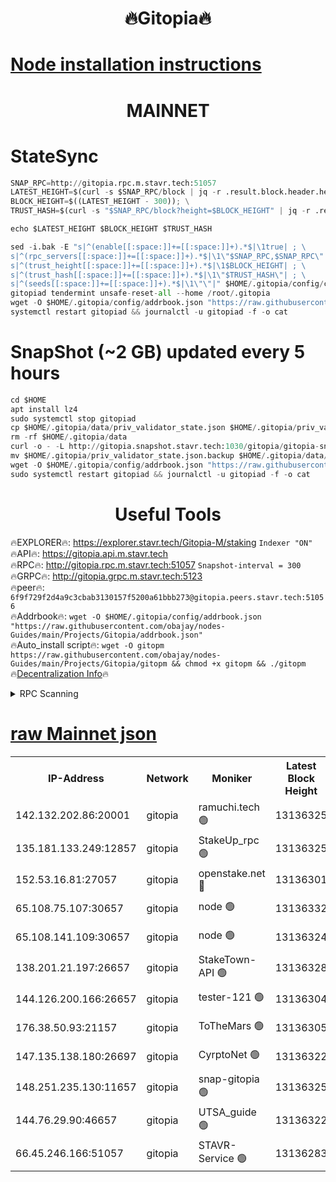 <h1 align="center"> 🔥Gitopia🔥</h1>

[Node installation instructions](https://github.com/obajay/nodes-Guides/tree/main/Projects/Gitopia)
=

<h1 align="center"> MAINNET</h1>

# StateSync
```python
SNAP_RPC=http://gitopia.rpc.m.stavr.tech:51057
LATEST_HEIGHT=$(curl -s $SNAP_RPC/block | jq -r .result.block.header.height); \
BLOCK_HEIGHT=$((LATEST_HEIGHT - 300)); \
TRUST_HASH=$(curl -s "$SNAP_RPC/block?height=$BLOCK_HEIGHT" | jq -r .result.block_id.hash)

echo $LATEST_HEIGHT $BLOCK_HEIGHT $TRUST_HASH

sed -i.bak -E "s|^(enable[[:space:]]+=[[:space:]]+).*$|\1true| ; \
s|^(rpc_servers[[:space:]]+=[[:space:]]+).*$|\1\"$SNAP_RPC,$SNAP_RPC\"| ; \
s|^(trust_height[[:space:]]+=[[:space:]]+).*$|\1$BLOCK_HEIGHT| ; \
s|^(trust_hash[[:space:]]+=[[:space:]]+).*$|\1\"$TRUST_HASH\"| ; \
s|^(seeds[[:space:]]+=[[:space:]]+).*$|\1\"\"|" $HOME/.gitopia/config/config.toml
gitopiad tendermint unsafe-reset-all --home /root/.gitopia
wget -O $HOME/.gitopia/config/addrbook.json "https://raw.githubusercontent.com/obajay/nodes-Guides/main/Projects/Gitopia/addrbook.json"
systemctl restart gitopiad && journalctl -u gitopiad -f -o cat
```
# SnapShot (~2 GB) updated every 5 hours
```python
cd $HOME
apt install lz4
sudo systemctl stop gitopiad
cp $HOME/.gitopia/data/priv_validator_state.json $HOME/.gitopia/priv_validator_state.json.backup
rm -rf $HOME/.gitopia/data
curl -o - -L http://gitopia.snapshot.stavr.tech:1030/gitopia/gitopia-snap.tar.lz4 | lz4 -c -d - | tar -x -C $HOME/.gitopia --strip-components 2
mv $HOME/.gitopia/priv_validator_state.json.backup $HOME/.gitopia/data/priv_validator_state.json
wget -O $HOME/.gitopia/config/addrbook.json "https://raw.githubusercontent.com/obajay/nodes-Guides/main/Projects/Gitopia/addrbook.json"
sudo systemctl restart gitopiad && journalctl -u gitopiad -f -o cat
```
 <h1 align="center"> Useful Tools</h1>

🔥EXPLORER🔥:      https://explorer.stavr.tech/Gitopia-M/staking  `Indexer "ON"` \
🔥API🔥: 			 		 https://gitopia.api.m.stavr.tech \
🔥RPC🔥:           http://gitopia.rpc.m.stavr.tech:51057              `Snapshot-interval = 300` \
🔥GRPC🔥:          http://gitopia.grpc.m.stavr.tech:5123 \
🔥peer🔥:					 `6f9f729f2d4a9c3cbab3130157f5200a61bbb273@gitopia.peers.stavr.tech:51056` \
🔥Addrbook🔥:    ```wget -O $HOME/.gitopia/config/addrbook.json "https://raw.githubusercontent.com/obajay/nodes-Guides/main/Projects/Gitopia/addrbook.json"``` \
🔥Auto_install script🔥: ```wget -O gitopm https://raw.githubusercontent.com/obajay/nodes-Guides/main/Projects/Gitopia/gitopm && chmod +x gitopm && ./gitopm``` \
🔥[Decentralization Info](https://github.com/obajay/StateSync-snapshots/tree/main/Projects/Gitopia/Decentralization)🔥

<details>
<summary>RPC Scanning</summary>

<h2 align="center"> We scan nodes in real time every 4 hours. And we provide the final result of RPC endpoints.
We cannot influence the operation of these nodes in any way. </h2>


```python
If Voting Power is higher than 0 --> then the Node is a validator of the network and may be subject to attack and be a potential threat to the chain.
```
```python
We marked such validators with a red symbol
```

</details>

[raw Mainnet json](https://rpc-check.gitopm.stavr.tech/gitopm/rpc-gitopm-result.json)
=

<table><tr><th>IP-Address</th><th>Network</th><th>Moniker</th><th>Latest Block Height</th><th>Earliest Block Height</th><th>Catching Up</th><th>Tx Index</th><th>Voting Power</th><th>Scan Time</th></tr><tr><td>142.132.202.86:20001</td><td>gitopia</td><td>ramuchi.tech 🟢</td><td>13136325</td><td>6548337</td><td>False</td><td>on</td><td>0</td><td>2024-02-01T08:40:51.782762835UTC</td></tr><tr><td>135.181.133.249:12857</td><td>gitopia</td><td>StakeUp_rpc 🟢</td><td>13136325</td><td>8010001</td><td>False</td><td>on</td><td>0</td><td>2024-02-01T08:40:52.099520357UTC</td></tr><tr><td>152.53.16.81:27057</td><td>gitopia</td><td>openstake.net 🔴</td><td>13136301</td><td>10455001</td><td>False</td><td>off</td><td>28805</td><td>2024-02-01T08:40:13.846963047UTC</td></tr><tr><td>65.108.75.107:30657</td><td>gitopia</td><td>node 🟢</td><td>13136332</td><td>11907586</td><td>False</td><td>on</td><td>0</td><td>2024-02-01T08:41:02.969408379UTC</td></tr><tr><td>65.108.141.109:30657</td><td>gitopia</td><td>node 🟢</td><td>13136324</td><td>12299845</td><td>False</td><td>on</td><td>0</td><td>2024-02-01T08:40:51.249191630UTC</td></tr><tr><td>138.201.21.197:26657</td><td>gitopia</td><td>StakeTown-API 🟢</td><td>13136328</td><td>12733501</td><td>False</td><td>on</td><td>0</td><td>2024-02-01T08:40:56.489890035UTC</td></tr><tr><td>144.126.200.166:26657</td><td>gitopia</td><td>tester-121 🟢</td><td>13136304</td><td>12832814</td><td>False</td><td>off</td><td>0</td><td>2024-02-01T08:40:18.267605431UTC</td></tr><tr><td>176.38.50.93:21157</td><td>gitopia</td><td>ToTheMars 🟢</td><td>13136305</td><td>12883228</td><td>False</td><td>on</td><td>0</td><td>2024-02-01T08:40:18.804666645UTC</td></tr><tr><td>147.135.138.180:26697</td><td>gitopia</td><td>CyrptoNet 🟢</td><td>13136322</td><td>12883228</td><td>False</td><td>off</td><td>0</td><td>2024-02-01T08:40:46.768441432UTC</td></tr><tr><td>148.251.235.130:11657</td><td>gitopia</td><td>snap-gitopia 🟢</td><td>13136325</td><td>12908001</td><td>False</td><td>on</td><td>0</td><td>2024-02-01T08:40:51.490273277UTC</td></tr><tr><td>144.76.29.90:46657</td><td>gitopia</td><td>UTSA_guide 🟢</td><td>13136322</td><td>13035301</td><td>False</td><td>on</td><td>0</td><td>2024-02-01T08:40:46.453672379UTC</td></tr><tr><td>66.45.246.166:51057</td><td>gitopia</td><td>STAVR-Service 🟢</td><td>13136283</td><td>13125001</td><td>False</td><td>on</td><td>0</td><td>2024-02-01T08:40:33.799291201UTC</td></tr></table>
